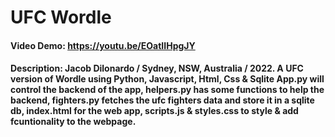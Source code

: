 # UFC Wordle
#### Video Demo:  <https://youtu.be/EOatIIHpgJY>
#### Description: Jacob Dilonardo / Sydney, NSW, Australia / 2022. A UFC version of Wordle using Python, Javascript, Html, Css & Sqlite                                                         App.py will control the backend of the app, helpers.py has some functions to help the backend, fighters.py fetches the ufc fighters data and store it in a sqlite db, index.html for the web app, scripts.js & styles.css to style & add fcuntionality to the webpage.
